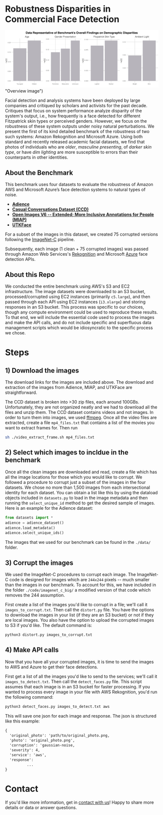 # Robustness Disparities in Commercial Face Detection

![Overview](./assets/Overview.png) "Overview image")

Facial detection and analysis systems have been deployed by large companies and critiqued by scholars and activists for the past decade. Critiques that focus on system performance analyze disparity of the system's output, i.e., how frequently is a face detected for different Fitzpatrick skin types or perceived genders. However, we focus on the robustness of these system outputs under noisy natural perturbations. We present the first of its kind detailed benchmark of the robustness of two such systems: Amazon Rekognition and Microsoft Azure. Using both standard and recently released academic facial datasets, we find that photos of individuals who are _older_, _masculine presenting_, of _darker skin type_, or have _dim lighting_ are more susceptible to errors than their counterparts in other identities.

## About the Benchmark

This benchmark uses four datasets to evaluate the robustness of Amazon AWS and Microsoft Azure’s face detection systems to natural types of noise.
* **[Adience](https://talhassner.github.io/home/projects/Adience/Adience-data.html)**
* **[Casual Conversations Dataset (CCD)](https://ai.facebook.com/datasets/casual-conversations-dataset/)**
* **[Open Images V6 -- Extended; More Inclusive Annotations for People (MIAP)](https://storage.googleapis.com/openimages/web/extended.html)**
* **[UTKFace](https://susanqq.github.io/UTKFace/)**

For a subset of the images in this dataset, we created 75 corrupted versions following the [ImageNet-C](https://github.com/hendrycks/robustness) pipeline.  

Subsequently, each image (1 clean + 75 corrupted images) was passed through Amazon Web Services's [Rekognition](https://docs.aws.amazon.com/rekognition/latest/dg/API_DetectFaces.html) and Microsoft [Azure](https://westus.dev.cognitive.microsoft.com/docs/services/563879b61984550e40cbbe8d/operations/563879b61984550f30395236) face detection APIs.

## About this Repo

We conducted the entire benchmark using AWS's S3 and EC2 infrastructure. The image datasets were downloaded to an S3 bucket, processed/corrupted using EC2 instances (primarily `c5.large`), and then passed through each API using EC2 instances (`i3.xlarge`) and storing responses in an S3 bucket. This process was specific to our choices, though any compute environment could be used to reproduce these results. To that end, we will include the essential code used to process the images and make the API calls, and do not include specific and superfluous data management scripts which would be idiosyncratic to the specific process we chose.

# Steps

## 1) Download the images

The download links for the images are included above. The download and extraction of the images from Adience, MIAP, and UTKFace are straightforward.

The CCD dataset is broken into >30 zip files, each around 100GBs. Unfortunately, they are not organized neatly and we had to download all the files and unzip them. The CCD dataset contains videos and not images. In order to turn them into images, we used [ffmpeg](https://ffmpeg.org/). Once all the video files are extracted, create a file `mp4_files.txt` that contains a list of the movies you want to extract frames for. Then run
```bash
sh ./video_extract_frame.sh mp4_files.txt
```

## 2) Select which images to incldue in the benchmark

Once all the clean images are downloaded and read, create a file which has all the image locations for those which you would like to corrupt. We followed a procedure to corrupt just a subset of the images in the four datasets. We chose no more than 1,500 images from each intersectional identity for each dataset. You can obtain a list like this by using the dataload objects included in `datasets.py` to load in the image metadata and then running the `select_unique_id` method to get the desired sample of images. Here is an example for the Adience dataset:

```python
from datasets import *
adience = adience_dataset()
adience.load_metadata()
adience.select_unique_ids()
```

The images that we used for our benchmark can be found in the `./data/` folder.

## 3) Corrupt the images

We used the ImageNet-C procedures to corrupt each image. The ImageNet-C code is designed for images which are `244x244` pixels -- much smaller than the images in our benchmark. To account for this, we have included in the folder `./code/imagenet_c_big/` a modified version of that code which removes the 244 assumption.

First create a list of the images you'd like to corrupt in a file; we'll call it `images_to_corrupt.txt`. Then call the `distort.py` file. You have the options to download the images in your list (if they are an S3 bucket) or not if they are local images. You also have the option to upload the corrupted images to S3 if you'd like. The default command is:
```bash
python3 distort.py images_to_corrupt.txt
```

## 4) Make API calls

Now that you have all your corrupted images, it is time to send the images to AWS and Azure to get their face detections.

First get a list of all the images you'd like to send to the services; we'll call it `images_to_detect.txt`. Then call the `detect_faces.py` file. This script assumes that each image is in an S3 bucket for faster processing. If you wanted to process every image in your file with AWS Rekognition, you'd run the following command:
``` bash
python3 detect_faces.py images_to_detect.txt aws
```
This will save one json for each image and response. The json is structured like this example:
```
{
  'original_photo': 'path/to/original_photo.png,
  'photo': 'original_photo.png',
  'corruption': 'gaussian-noise,
  'severity': 4,
  'service': 'aws',
  'response':
          ...
}
```

# Contact

If you'd like more information, get in [contact with us](mailto:sdooley1@cs.umd.edu)! Happy to share more details or data or answer questions.
